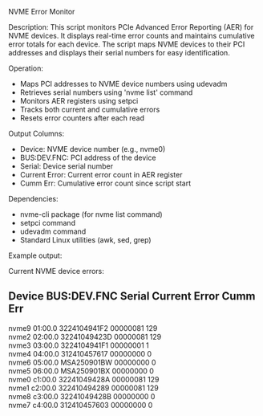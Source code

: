 NVME Error Monitor

Description:
   This script monitors PCIe Advanced Error Reporting (AER) for NVME devices.
   It displays real-time error counts and maintains cumulative error totals
   for each device. The script maps NVME devices to their PCI addresses and
   displays their serial numbers for easy identification.

 Operation:
   - Maps PCI addresses to NVME device numbers using udevadm
   - Retrieves serial numbers using 'nvme list' command
   - Monitors AER registers using setpci
   - Tracks both current and cumulative errors
   - Resets error counters after each read

 Output Columns:
   - Device:       NVME device number (e.g., nvme0)
   - BUS:DEV.FNC:  PCI address of the device
   - Serial:       Device serial number
   - Current Error: Current error count in AER register
   - Cumm Err:     Cumulative error count since script start

 Dependencies:
   - nvme-cli package (for nvme list command)
   - setpci command
   - udevadm command
   - Standard Linux utilities (awk, sed, grep)

Example output:

Current NVME device errors:

Device          BUS:DEV.FNC     Serial               Current Error        Cumm Err       
-------------------------------------------------------------------------------------
nvme9           01:00.0         3224104941F2         00000081             129            
nvme2           02:00.0         32241049423D         00000081             129            
nvme3           03:00.0         3224104941F1         00000001             1              
nvme4           04:00.0         312410457617         00000000             0              
nvme6           05:00.0         MSA250901BW          00000000             0              
nvme5           06:00.0         MSA250901BX          00000000             0              
nvme0           c1:00.0         32241049428A         00000081             129            
nvme1           c2:00.0         322410494289         00000081             129            
nvme8           c3:00.0         32241049428B         00000000             0              
nvme7           c4:00.0         312410457603         00000000             0 
